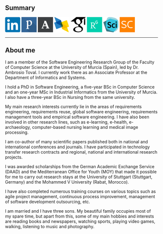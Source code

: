 ## Summary

<a href="http://es.linkedin.com/in/jmcarrillodegea/en" target="_top"><img src="/images/sm-linkedin-icon.png" width="50" height="50" alt="LinkedIn" title="LinkedIn" /></a>
<a href="https://publons.com/author/437771/juan-manuel-carrillo-de-gea#profile" target="_top"><img src="/images/sm-publons-icon.png" width="50" height="50" alt="Publons" title="Publons" /></a>
<a href="http://murcia.academia.edu/JuanManuelCarrillodeGea" target="_top"><img src="/images/sm-academia-icon.png" width="50" height="50" alt="Academia.edu" title="Academia.edu" /></a>
<a href="https://dblp.uni-trier.de/pid/75/9500.html" target="_top"><img src="/images/sm-dblp-icon.png" width="50" height="50" alt="dblp" title="dblp" /></a>
<a href="http://scholar.google.es/citations?user=AxesKosAAAAJ" target="_top"><img src="/images/sm-scholar-icon.png" width="50" height="50" alt="Google Scholar" title="Google Scholar" /></a>
<a href="http://www.researchgate.net/profile/Juan_Manuel_Carrillo_de_Gea" target="_top"><img src="/images/sm-researchgate-icon.png" width="50" height="50" alt="ResearchGate" title="ResearchGate" /></a>
<a href="https://sciprofiles.com/profile/jmcarrillodegea" target="_top"><img src="/images/sm-sciprofiles-icon.png" width="50" height="50" alt="Scopus" title="SciProfiles" /></a>
<a href="https://www.scopus.com/authid/detail.uri?authorId=36462477200" target="_top"><img src="/images/sm-scopus-icon.png" width="50" height="50" alt="Scopus" title="Scopus" /></a>

---

<!-- ### Category Name 1 

[Project 1 Title](/sample_page)
<img src="images/dummy_thumbnail.jpg?raw=true"/>

---

[Project 2 Title](/pdf/sample_presentation.pdf)
<img src="images/dummy_thumbnail.jpg?raw=true"/>

---

[Project 3 Title](http://example.com/)
<img src="images/dummy_thumbnail.jpg?raw=true"/>

---

### Category Name 2

- [Project 1 Title](http://example.com/)
- [Project 2 Title](http://example.com/)
- [Project 3 Title](http://example.com/)
- [Project 4 Title](http://example.com/)
- [Project 5 Title](http://example.com/)

--- -->

## About me

I am a member of the Software Engineering Research Group of the Faculty of Computer Science at the University of Murcia (Spain), led by Dr. Ambrosio Toval. I currently work there as an Associate Professor at the Department of Informatics and Systems.

I hold a PhD in Software Engineering, a five-year BSc in Computer Science and an one-year MSc in Industrial Informatics from the University of Murcia. I also have a three-year BSc in Nursing from the same university.

My main research interests currently lie in the areas of requirements engineering, requirements reuse, global software engineering, requirements management tools and empirical software engineering. I have also been involved in other research lines, such as e-learning, e-health, e-archaeology, computer-based nursing learning and medical image processing.

I am co-author of many scientific papers published both in national and international conferences and journals. I have participated in technology transfer research contracts and regional, national and international research projects.

I was awarded scholarships from the German Academic Exchange Service (DAAD) and the Mediterranean Office for Youth (MOY) that made it possible for me to carry out research stays at the University of Stuttgart (Stuttgart, Germany) and the Mohammed V University (Rabat, Morocco).

I have also completed numerous training courses on various topics such as agile project management, continuous process improvement, management of software development outsourcing, etc.

I am married and I have three sons. My beautiful family occupies most of my spare time, but apart from this, some of my main hobbies and interests are reading books and newspapers, watching sports, playing video games, walking, listening to music and photography.